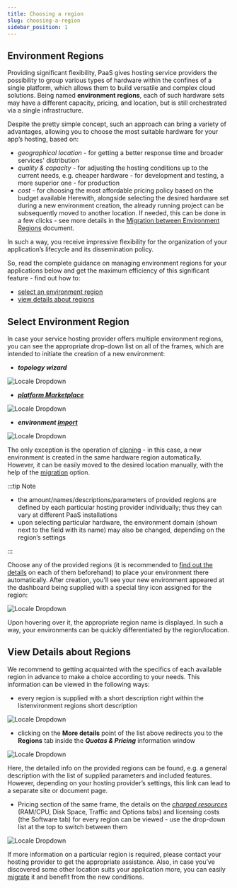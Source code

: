```yaml
---
title: Choosing a region
slug: choosing-a-region
sidebar_position: 1
---
```


## Environment Regions

Providing significant flexibility, PaaS gives hosting service providers the possibility to group various types of hardware within the confines of a single platform, which allows them to build versatile and complex cloud solutions. Being named **environment regions**, each of such hardware sets may have a different capacity, pricing, and location, but is still orchestrated via a single infrastructure.

Despite the pretty simple concept, such an approach can bring a variety of advantages, allowing you to choose the most suitable hardware for your app’s hosting, based on:

- _geographical location_ - for getting a better response time and broader services' distribution
- _quality & capacity_ - for adjusting the hosting conditions up to the current needs, e.g. cheaper hardware - for development and testing, a more superior one - for production
- _cost_ - for choosing the most affordable pricing policy based on the budget available
  Herewith, alongside selecting the desired hardware set during a new environment creation, the already running project can be subsequently moved to another location. If needed, this can be done in a few clicks - see more details in the [Migration between Environment Regions](/docs/EnvironmentManagement/Environment%20Regions/Migration%20between%20Regions) document.

In such a way, you receive impressive flexibility for the organization of your application’s lifecycle and its dissemination policy.

So, read the complete guidance on managing environment regions for your applications below and get the maximum efficiency of this significant feature - find out how to:

- [select an environment region](/docs/EnvironmentManagement/Environment%20Regions/Choosing%20a%20Region#select-environment-region)
- [view details about regions](/docs/EnvironmentManagement/Environment%20Regions/Choosing%20a%20Region#view-details-about-regions)

## Select Environment Region

In case your service hosting provider offers multiple environment regions, you can see the appropriate drop-down list on all of the frames, which are intended to initiate the creation of a new environment:

- **_topology wizard_**

<div style={{
    display:'flex',
    justifyContent: 'center',
    margin: '0 0 1rem 0'
}}>

![Locale Dropdown](./img/ChoosingARegion/01-topology-wizard-select-region.png)

</div>

- **_[platform Marketplace](/docs/Deployment%20Tools/Cloud%20Scripting%20&%20JPS/Marketplace)_**

<div style={{
    display:'flex',
    justifyContent: 'center',
    margin: '0 0 1rem 0'
}}>

![Locale Dropdown](./img/ChoosingARegion/02-platform-marketplace-select-region.png)

</div>

- **_environment [import](/docs/EnvironmentManagement/Environment%20Export%20and%20Import/Environment%20Import)_**

<div style={{
    display:'flex',
    justifyContent: 'center',
    margin: '0 0 1rem 0'
}}>

![Locale Dropdown](./img/ChoosingARegion/03-environment-import-select-region.png)

</div>

The only exception is the operation of [cloning](/docs/EnvironmentManagement/Cloning%20Environment) - in this case, a new environment is created in the same hardware region automatically. However, it can be easily moved to the desired location manually, with the help of the [migration](/docs/EnvironmentManagement/Environment%20Regions/Migration%20between%20Regions) option.

:::tip Note

- the amount/names/descriptions/parameters of provided regions are defined by each particular hosting provider individually; thus they can vary at different PaaS installations
- upon selecting particular hardware, the environment domain (shown next to the field with its name) may also be changed, depending on the region’s settings

:::

Choose any of the provided regions (it is recommended to [find out the details](/docs/EnvironmentManagement/Environment%20Regions/Choosing%20a%20Region) on each of them beforehand) to place your environment there automatically. After creation, you’ll see your new environment appeared at the dashboard being supplied with a special tiny icon assigned for the region:

<div style={{
    display:'flex',
    justifyContent: 'center',
    margin: '0 0 1rem 0'
}}>

![Locale Dropdown](./img/ChoosingARegion/04-view-environment-regions-in-dashboard.png)

</div>

Upon hovering over it, the appropriate region name is displayed. In such a way, your environments can be quickly differentiated by the region/location.

## View Details about Regions

We recommend to getting acquainted with the specifics of each available region in advance to make a choice according to your needs. This information can be viewed in the following ways:

- every region is supplied with a short description right within the listenvironment regions short description

<div style={{
    display:'flex',
    justifyContent: 'center',
    margin: '0 0 1rem 0'
}}>

![Locale Dropdown](./img/ChoosingARegion/05-environment-regions-short-description.png)

</div>

- clicking on the **More details** point of the list above redirects you to the **Regions** tab inside the **_Quotas & Pricing_** information window

<div style={{
    display:'flex',
    justifyContent: 'center',
    margin: '0 0 1rem 0'
}}>

![Locale Dropdown](./img/ChoosingARegion/06-available-regions-detailed-overview.png)

</div>

Here, the detailed info on the provided regions can be found, e.g. a general description with the list of supplied parameters and included features. However, depending on your hosting provider’s settings, this link can lead to a separate site or document page.

- Pricing section of the same frame, the details on the _[charged resources](/docs/Account&Pricing/Resource%20Charging/Charged%20Resources)_ (RAM/CPU, Disk Space, Traffic and Options tabs) and licensing costs (the Software tab) for every region can be viewed - use the drop-down list at the top to switch between them

<div style={{
    display:'flex',
    justifyContent: 'center',
    margin: '0 0 1rem 0'
}}>

![Locale Dropdown](./img/ChoosingARegion/07-environment-regions-pricing.png)

</div>

If more information on a particular region is required, please contact your hosting provider to get the appropriate assistance. Also, in case you’ve discovered some other location suits your application more, you can easily [migrate](/docs/EnvironmentManagement/Environment%20Regions/Migration%20between%20Regions) it and benefit from the new conditions.
